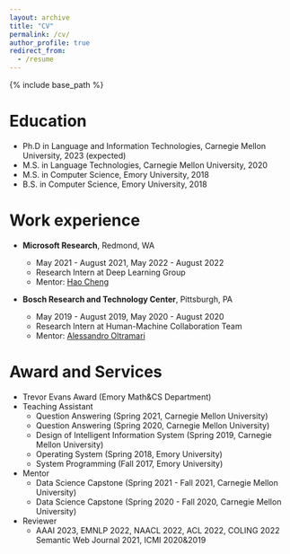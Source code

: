 ```yaml
---
layout: archive
title: "CV"
permalink: /cv/
author_profile: true
redirect_from:
  - /resume
---
```


{% include base_path %}

Education
======
* Ph.D in Language and Information Technologies, Carnegie Mellon University, 2023 (expected)
* M.S. in Language Technologies, Carnegie Mellon University, 2020
* M.S. in Computer Science, Emory University, 2018
* B.S. in Computer Science, Emory University, 2018

Work experience
======
* **Microsoft Research**, Redmond, WA
  * May 2021 - August 2021, May 2022 - August 2022
  * Research Intern at Deep Learning Group
  * Mentor: [Hao Cheng](https://sites.google.com/site/hcheng2site)

* **Bosch Research and Technology Center**, Pittsburgh, PA
  * May 2019 - August 2019, May 2020 - August 2020
  * Research Intern at Human-Machine Collaboration Team 
  * Mentor: [Alessandro Oltramari](https://www.bosch.com/research/know-how/research-experts/alessandro-oltramari-ph-d/)
  
Award and Services
======
* Trevor Evans Award (Emory Math&CS Department)
* Teaching Assistant
  * Question Answering (Spring 2021, Carnegie Mellon University)
  * Question Answering (Spring 2020, Carnegie Mellon University)
  * Design of Intelligent Information System (Spring 2019, Carnegie Mellon University)
  * Operating System  (Spring 2018, Emory University)
  * System Programming (Fall 2017, Emory University)
* Mentor 
  * Data Science Capstone (Spring 2021 - Fall 2021, Carnegie Mellon University)
  * Data Science Capstone (Spring 2020 - Fall 2020, Carnegie Mellon University)
* Reviewer
  * AAAI 2023, EMNLP 2022, NAACL 2022, ACL 2022, COLING 2022 Semantic Web Journal 2021, ICMI 2020&2019

